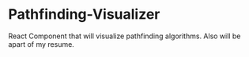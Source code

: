 # Pathfinding-Visualizer
React Component that will visualize pathfinding algorithms. Also will be apart of my resume.
